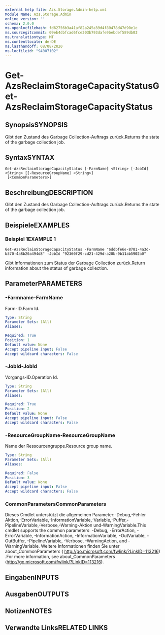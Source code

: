 ```yaml
---
external help file: Azs.Storage.Admin-help.xml
Module Name: Azs.Storage.Admin
online version: ''
schema: 2.0.0
ms.openlocfilehash: fd62756b3a41af82a245a39d4f80478d47d90e1c
ms.sourcegitcommit: 09eb4dbfcad6fce303b793dafe9bebdef589db03
ms.translationtype: MT
ms.contentlocale: de-DE
ms.lasthandoff: 08/08/2020
ms.locfileid: "94007102"
---
```

# <span data-ttu-id="a89f9-101">Get-AzsReclaimStorageCapacityStatus</span><span class="sxs-lookup"><span data-stu-id="a89f9-101">Get-AzsReclaimStorageCapacityStatus</span></span>

## <span data-ttu-id="a89f9-102">Synopsis</span><span class="sxs-lookup"><span data-stu-id="a89f9-102">SYNOPSIS</span></span>
<span data-ttu-id="a89f9-103">Gibt den Zustand des Garbage Collection-Auftrags zurück.</span><span class="sxs-lookup"><span data-stu-id="a89f9-103">Returns the state of the garbage collection job.</span></span>

## <span data-ttu-id="a89f9-104">Syntax</span><span class="sxs-lookup"><span data-stu-id="a89f9-104">SYNTAX</span></span>

```
Get-AzsReclaimStorageCapacityStatus [-FarmName] <String> [-JobId] <String> [[-ResourceGroupName] <String>]
 [<CommonParameters>]
```

## <span data-ttu-id="a89f9-105">Beschreibung</span><span class="sxs-lookup"><span data-stu-id="a89f9-105">DESCRIPTION</span></span>
<span data-ttu-id="a89f9-106">Gibt den Zustand des Garbage Collection-Auftrags zurück.</span><span class="sxs-lookup"><span data-stu-id="a89f9-106">Returns the state of the garbage collection job.</span></span>

## <span data-ttu-id="a89f9-107">Beispiele</span><span class="sxs-lookup"><span data-stu-id="a89f9-107">EXAMPLES</span></span>

### <span data-ttu-id="a89f9-108">Beispiel 1</span><span class="sxs-lookup"><span data-stu-id="a89f9-108">EXAMPLE 1</span></span>
```
Get-AzsReclaimStorageCapacityStatus -FarmName "6ddbfe6e-8781-4a3d-b370-4a8b20a494d8" -JobId "92360f29-cd21-429d-a20b-9b11ab5902a0"
```

<span data-ttu-id="a89f9-109">Gibt Informationen zum Status der Garbage Collection zurück.</span><span class="sxs-lookup"><span data-stu-id="a89f9-109">Return information about the status of garbage collection.</span></span>

## <span data-ttu-id="a89f9-110">Parameter</span><span class="sxs-lookup"><span data-stu-id="a89f9-110">PARAMETERS</span></span>

### <span data-ttu-id="a89f9-111">-Farmname</span><span class="sxs-lookup"><span data-stu-id="a89f9-111">-FarmName</span></span>
<span data-ttu-id="a89f9-112">Farm-ID.</span><span class="sxs-lookup"><span data-stu-id="a89f9-112">Farm Id.</span></span>

```yaml
Type: String
Parameter Sets: (All)
Aliases:

Required: True
Position: 1
Default value: None
Accept pipeline input: False
Accept wildcard characters: False
```

### <span data-ttu-id="a89f9-113">-JobId</span><span class="sxs-lookup"><span data-stu-id="a89f9-113">-JobId</span></span>
<span data-ttu-id="a89f9-114">Vorgangs-ID.</span><span class="sxs-lookup"><span data-stu-id="a89f9-114">Operation Id.</span></span>

```yaml
Type: String
Parameter Sets: (All)
Aliases:

Required: True
Position: 2
Default value: None
Accept pipeline input: False
Accept wildcard characters: False
```

### <span data-ttu-id="a89f9-115">-ResourceGroupName</span><span class="sxs-lookup"><span data-stu-id="a89f9-115">-ResourceGroupName</span></span>
<span data-ttu-id="a89f9-116">Name der Ressourcengruppe.</span><span class="sxs-lookup"><span data-stu-id="a89f9-116">Resource group name.</span></span>

```yaml
Type: String
Parameter Sets: (All)
Aliases:

Required: False
Position: 3
Default value: None
Accept pipeline input: False
Accept wildcard characters: False
```

### <span data-ttu-id="a89f9-117">CommonParameters</span><span class="sxs-lookup"><span data-stu-id="a89f9-117">CommonParameters</span></span>
<span data-ttu-id="a89f9-118">Dieses Cmdlet unterstützt die allgemeinen Parameter:-Debug,-Fehler Aktion,-ErrorVariable,-InformationVariable,-Variable,-Puffer,-PipelineVariable,-Verbose,-Warning-Aktion und-WarningVariable.</span><span class="sxs-lookup"><span data-stu-id="a89f9-118">This cmdlet supports the common parameters: -Debug, -ErrorAction, -ErrorVariable, -InformationAction, -InformationVariable, -OutVariable, -OutBuffer, -PipelineVariable, -Verbose, -WarningAction, and -WarningVariable.</span></span> <span data-ttu-id="a89f9-119">Weitere Informationen finden Sie unter about_CommonParameters ( http://go.microsoft.com/fwlink/?LinkID=113216) .</span><span class="sxs-lookup"><span data-stu-id="a89f9-119">For more information, see about_CommonParameters (http://go.microsoft.com/fwlink/?LinkID=113216).</span></span>

## <span data-ttu-id="a89f9-120">Eingaben</span><span class="sxs-lookup"><span data-stu-id="a89f9-120">INPUTS</span></span>

## <span data-ttu-id="a89f9-121">Ausgaben</span><span class="sxs-lookup"><span data-stu-id="a89f9-121">OUTPUTS</span></span>

## <span data-ttu-id="a89f9-122">Notizen</span><span class="sxs-lookup"><span data-stu-id="a89f9-122">NOTES</span></span>

## <span data-ttu-id="a89f9-123">Verwandte Links</span><span class="sxs-lookup"><span data-stu-id="a89f9-123">RELATED LINKS</span></span>
